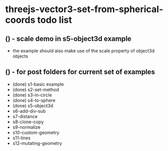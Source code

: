 # threejs-vector3-set-from-spherical-coords todo list

## () - scale demo in s5-object3d example
* the example should also make use of the scale property of object3d objects

## () - for post folders for current set of examples
* (done) s1-basic example
* (done) s2-set-method
* (done) s3-in-circle
* (done) s4-to-sphere
* (done) s5-object3d
* s6-add-div-sub
* s7-distance
* s8-clone-copy
* s9-normalize
* s10-custom-geometry
* s11-lines
* s12-mutating-geometry

